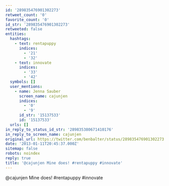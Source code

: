 ```yaml
---
id: '289835476901302273'
retweet_count: '0'
favorite_count: '0'
id_str: '289835476901302273'
retweeted: false
entities:
  hashtags:
    - text: rentapuppy
      indices:
        - '21'
        - '32'
    - text: innovate
      indices:
        - '33'
        - '42'
  symbols: []
  user_mentions:
    - name: Jenna Sauber
      screen_name: cajunjen
      indices:
        - '0'
        - '9'
      id_str: '15137533'
      id: '15137533'
  urls: []
in_reply_to_status_id_str: '289835380671410176'
in_reply_to_screen_name: cajunjen
original_url: https://twitter.com/benbalter/status/289835476901302273
date: '2013-01-11T20:45:37.000Z'
sitemap: false
robots: noindex
reply: true
title: '@cajunjen Mine does! #rentapuppy #innovate'
---
```


@cajunjen Mine does! #rentapuppy #innovate